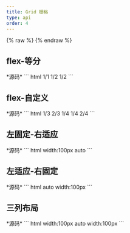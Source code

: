 ```yaml
---
title: Grid 栅格
type: api
order: 4
---
```

{% raw %} <script type="text/javascript"> pageName = 'grid'; </script> {% endraw %}
## flex-等分
<div class="comp-grid" id="grid_ex1"></div>
*源码*
``` html
<Row>
    <Col>1/1</Col>
</Row>
<Row>
    <Col>1/2</Col>
    <Col>1/2</Col>
</Row>
```

## flex-自定义
<div class="comp-grid" id="grid_ex2"></div>
*源码*
``` html
<Row>
    <Col flex="1">1/3</Col>
    <Col flex="2">2/3</Col>
</Row>
<Row>
    <Col flex="1">1/4</Col>
    <Col flex="1">1/4</Col>
    <Col flex="2">2/4</Col>
</Row>
```

## 左固定-右适应
<div class="comp-grid" id="grid_ex3"></div>
*源码*
``` html
<Row>
    <ColHead width="100">width:100px</ColHead>
    <ColBody>auto</ColBody>
</Row>
```

## 左适应-右固定
<div class="comp-grid" id="grid_ex4"></div>
*源码*
``` html
<Row>
    <ColBody>auto</ColBody>
    <ColFoot width="100">width:100px</ColFoot>
</Row>
```

## 三列布局
<div class="comp-grid" id="grid_ex5"></div>
*源码*
``` html
<Row>
    <ColHead width="100">width:100px</ColHead>
    <ColBody>auto</ColBody>
    <ColFoot width="100">width:100px</ColFoot>
</Row>
```
